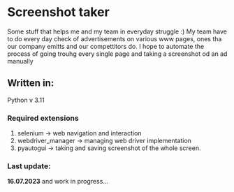 # Screenshot taker
Some stuff that helps me and my team in everyday struggle :)
My team have to do every day check of advertisements on various www pages, ones tha our company emitts and our compettitors do. I hope to automate the process of going trouhg every single page and taking a screenshot od an ad manually

## Written in:

Python v 3.11

### Required extensions

1. selenium -> web navigation and interaction
2. webdriver_manager -> managing web driver implementation
3. pyautogui -> taking and saving screenshot of the whole screen.




### Last update: 

**16.07.2023**  and work in progress...

